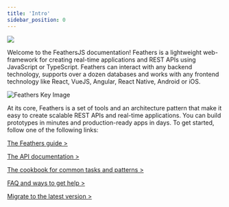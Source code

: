 ```yaml
---
title: 'Intro'
sidebar_position: 0
---
```


<img className="logo-wide" src="/img/feathers-logo-horizontal.svg" />

Welcome to the FeathersJS documentation! Feathers is a lightweight web-framework for creating real-time applications and REST APIs using JavaScript or TypeScript. Feathers can interact with any backend technology, supports over a dozen databases and works with any frontend technology like React, VueJS, Angular, React Native, Android or iOS.

![Feathers Key Image](/img/key-image-horizontal.png)

At its core, Feathers is a set of tools and an architecture pattern that make it easy to create scalable REST APIs and real-time applications. You can build prototypes in minutes and production-ready apps in days. To get started, follow one of the following links:

[The Feathers guide >](./guides/readme.md)

[The API documentation >](./api/readme.md)

[The cookbook for common tasks and patterns >](./cookbook/readme.md)

[FAQ and ways to get help >](./help/readme.md)

[Migrate to the latest version >](./guides/migrating.md)
